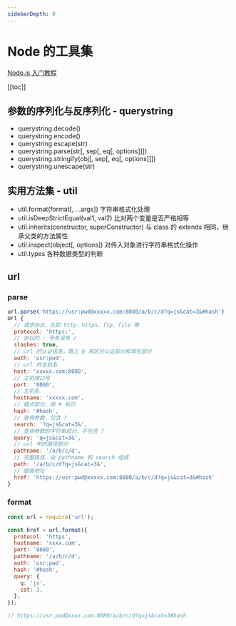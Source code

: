 ```yaml
---
sidebarDepth: 0
---
```


# Node 的工具集

[Node.js 入门教程](http://nodejs.cn/learn/introduction-to-nodejs)

[[toc]]

## 参数的序列化与反序列化 - querystring

- querystring.decode()
- querystring.encode()
- querystring.escape(str)
- querystring.parse(str[, sep[, eq[, options]]])
- querystring.stringify(obj[, sep[, eq[, options]]])
- querystring.unescape(str)

## 实用方法集 - util

- util.format(format[, ...args]) 字符串格式化处理
- util.isDeepStrictEqual(val1, val2) 比对两个变量是否严格相等
- util.inherits(constructor, superConstructor) 与 class 的 extends 相同，继承父类的方法属性
- util.inspect(object[, options]) 对传入对象进行字符串格式化操作
- util.types 各种数据类型的判断

## url

### parse

```js
url.parse('https://usr:pwd@xxxxx.com:8080/a/b/c/d?q=js&cat=3&#hash')
Url {
  // 请求协议，比如 http、https、ftp、file 等
  protocol: 'https:',
  // 协议的 : 号有没有 /
  slashes: true,
  // url 的认证信息，跟上 @ 来区分认证部分和域名部分
  auth: 'usr:pwd',
  // url 的主机名
  host: 'xxxxx.com:8080',
  // 主机端口号
  port: '8080',
  // 主机名
  hostname: 'xxxxx.com',
  // 锚点部分，用 # 标识
  hash: '#hash',
  // 查询参数，包含 ?
  search: '?q=js&cat=3&',
  // 查询参数的字符串部分，不包含 ?
  query: 'q=js&cat=3&',
  // url 中的路径部分
  pathname: '/a/b/c/d',
  // 完整路径，由 pathname 和 search 组成
  path: '/a/b/c/d?q=js&cat=3&',
  // 链接地址
  href: 'https://usr:pwd@xxxxx.com:8080/a/b/c/d?q=js&cat=3&#hash'
}
```

### format

```js
const url = require('url');

const href = url.format({
  protocol: 'https',
  hostname: 'xxxx.com',
  port: '8080',
  pathname: '/a/b/c/d',
  auth: 'usr:pwd',
  hash: '#hash',
  query: {
    q: 'js',
    cat: 3,
  },
});

// https://usr:pwd@xxxx.com:8080/a/b/c/d?q=js&cat=3#hash
```
